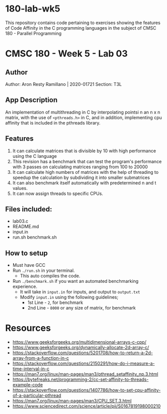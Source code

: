# 180-lab-wk5
This repository contains code pertaining to exercises showing the features of Code Affinity in the C programming languages in the subject of CMSC 180 - Parallel Programming

# CMSC 180 - Week 5 - Lab 03
## Author
Author: Aron Resty Ramillano | 2020-01721
Section: T3L

## App Description
An implementation of multithreading in C by interpolating pointsi n an n x n matrix, with the use of `<pthreads.h>` in C, and in addition, implementing cpu affinity that is included in the pthreads library.

## Features
 1. It can calculate matrices that is divisible by 10 with high performance using the C language
 2. This revision has a benchmark that can test the program's performance with 3 passes on calculating matrices ranging from 100 to 20000
 3. It can calculate high numbers of matrices with the help of threading to speedup the calculation by subdividing it into smaller submatrices
 4. It can also benchmark itself automatically with predetermined n and t values.
 5. It can now assign threads to specific CPUs.

## Files included:
 - lab03.c
 - README.md
 - input.in
 - run.sh
 benchmark.sh
  
## How to setup
 - Must have GCC
 - Run `./run.sh` in your terminal.
    - This auto compiles the code.
 - Run `./benchmark.sh` if you want an automated benchmarking experience.
    - It will take in `input.in` for inputs, and output to `output.txt`
    - Modify `input.in` using the following guidelines;
        - 1st Line - `2`, for benchmark
        - 2nd Line - `8000` or any size of matrix, for benchmark

# Resources
- https://www.geeksforgeeks.org/multidimensional-arrays-c-cpp/
- https://www.geeksforgeeks.org/dynamically-allocate-2d-array-c/
- https://stackoverflow.com/questions/5201708/how-to-return-a-2d-array-from-a-function-in-c
- https://stackoverflow.com/questions/2150291/how-do-i-measure-a-time-interval-in-c
- https://man7.org/linux/man-pages/man3/pthread_setaffinity_np.3.html
- https://bytefreaks.net/programming-2/cc-set-affinity-to-threads-example-code
- https://stackoverflow.com/questions/1407786/how-to-set-cpu-affinity-of-a-particular-pthread
- https://man7.org/linux/man-pages/man3/CPU_SET.3.html
- https://www.sciencedirect.com/science/article/pii/S0167819198000210